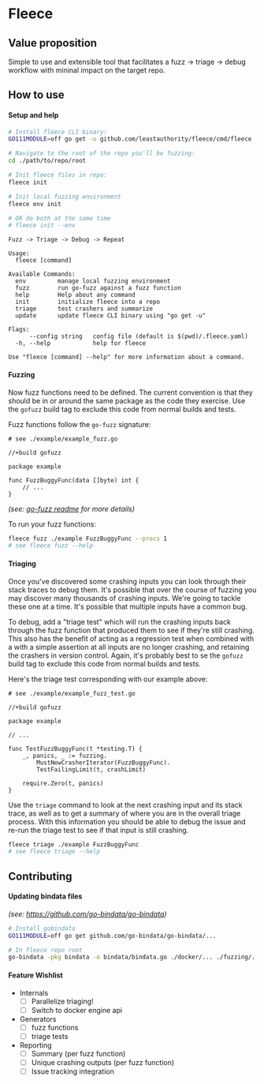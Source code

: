 # Fleece
## Value proposition
Simple to use and extensible tool that facilitates a fuzz -> triage -> debug workflow with mininal impact on the target repo.

## How to use
#### Setup and help
```bash
# Install fleece CLI binary:
GO111MODULE=off go get -u github.com/leastauthority/fleece/cmd/fleece

# Navigate to the root of the repo you'll be fuzzing:
cd ./path/to/repo/root

# Init fleece files in repo:
fleece init

# Init local fuzzing environment
fleece env init

# OR do both at the same time
# fleece init --env
```
```
Fuzz -> Triage -> Debug -> Repeat

Usage:
  fleece [command]

Available Commands:
  env         manage local fuzzing environment
  fuzz        run go-fuzz against a fuzz function
  help        Help about any command
  init        initialize fleece into a repo
  triage      test crashers and summarize
  update      update fleece CLI binary using "go get -u"

Flags:
      --config string   config file (default is $(pwd)/.fleece.yaml)
  -h, --help            help for fleece

Use "fleece [command] --help" for more information about a command.
```

#### Fuzzing
Now fuzz functions need to be defined.
The current convention is that they should be in or around the same package as the code they exercise.
Use the `gofuzz` build tag to exclude this code from normal builds and tests.

Fuzz functions follow the `go-fuzz` signature:
```golang
# see ./example/example_fuzz.go

//+build gofuzz

package example

func FuzzBuggyFunc(data []byte) int {
    // ...
}
```
_(see: [go-fuzz readme](https://github.com/dvyukov/go-fuzz/blob/master/README.md) for more details)_

To run your fuzz functions:
```bash
fleece fuzz ./example FuzzBuggyFunc --procs 1
# see fleece fuzz --help
```

#### Triaging
Once you've discovered some crashing inputs you can look through their stack traces to debug them.
It's possible that over the course of fuzzing you may discover many thousands of crashing inputs.
We're going to tackle these one at a time.
It's possible that multiple inputs have a common bug.

To debug, add a "triage test" which will run the crashing inputs back through the fuzz function that produced them to see if they're still crashing.
This also has the benefit of acting as a regression test when combined with a with a simple assertion at all inputs are no longer crashing, and retaining the crashers in version control.
Again, it's probably best to se the `gofuzz` build tag to exclude this code from normal builds and tests.

Here's the triage test corresponding with our example above:
```golang
# see ./example/example_fuzz_test.go

//+build gofuzz

package example

// ...

func TestFuzzBuggyFunc(t *testing.T) {
	_, panics, _ := fuzzing.
		MustNewCrasherIterator(FuzzBuggyFunc).
		TestFailingLimit(t, crashLimit)

	require.Zero(t, panics)
}
```

Use the `triage` command to look at the next crashing input and its stack trace, as well as to get a summary of where you are in the overall triage process.
With this information you should be able to debug the issue and re-run the triage test to see if that input is still crashing.
```bash
fleece triage ./example FuzzBuggyFunc
# see fleece triage --help
```

## Contributing
#### Updating bindata files

_(see: https://github.com/go-bindata/go-bindata)_
```bash
# Install gobindata
GO111MODULE=off go get github.com/go-bindata/go-bindata/...

# In fleece repo root
go-bindata -pkg bindata -o bindata/bindata.go ./docker/... ./fuzzing/...
```


#### Feature Wishlist
- Internals
  + [ ] Parallelize triaging!
  + [ ] Switch to docker engine api
- Generators
  + [ ] fuzz functions
  + [ ] triage tests
- Reporting
  + [ ] Summary (per fuzz function)
  + [ ] Unique crashing outputs (per fuzz function)
  + [ ] Issue tracking integration
